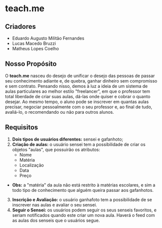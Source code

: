 # teach.me

## Criadores
- Eduardo Augusto Militão Fernandes
- Lucas Macedo Bruzzi
- Matheus Lopes Coelho

## Nosso Propósito
O **teach.me** nasceu do desejo de unificar o desejo das pessoas de passar seu conhecimento adiante e, de quebra, ganhar dinheiro sem compromisso e sem contrato. Pensando nisso, demos à luz a ideia de um sistema de aulas particulares ao melhor estilo "freelancer", em que o professor tem total liberdade de criar suas aulas, dá-las onde quiser e cobrar o quanto desejar. Ao mesmo tempo, o aluno pode se inscrever em quantas aulas precisar, negociar pessoalmente com o seu professor e, ao final de tudo, avaliá-lo, o recomendando ou não para outros alunos.

## Requisitos
1. **Dois tipos de usuários diferentes:** sensei e gafanhoto;
2. **Criação de aulas:** o usuário sensei tem a possibilidade de criar os objetos "aulas", que possuirão os atributos:
	- Nome
	- Matéria
	- Localização
	- Data
	- Preço
- **Obs:** a "matéria" da aula não está restrito à matérias escolares, e sim a todo tipo de conhecimento que alguém queira passar aos gafanhotos. 
3. **Inscrição e Avaliação:** o usuário ganhafoto tem a possibilidade de se inscrever nas aulas e avaliar o seu sensei.
4. **Seguir o Sensei:** os usuários podem seguir os seus senseis favoritos, e seriam notificados quando este criar um nova aula. Haverá o feed com as aulas dos senseis que o usuários segue.
